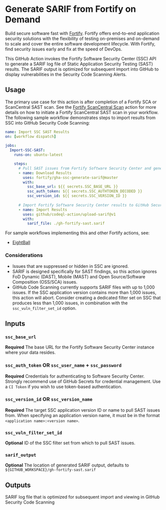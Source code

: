 # Generate SARIF from Fortify on Demand

Build secure software fast with [Fortify](https://www.microfocus.com/en-us/solutions/application-security). Fortify offers end-to-end application security solutions with the flexibility of testing on-premises and on-demand to scale and cover the entire software development lifecycle.  With Fortify, find security issues early and fix at the speed of DevOps. 

This GitHub Action invokes the Fortify Software Security Center (SSC) API to generate a SARIF log file of Static Application Security Testing (SAST) results. The SARIF output is optimized for subsequent import into GitHub to display vulnerabilities in the Security Code Scanning Alerts.

## Usage

The primary use case for this action is after completion of a Fortify SCA or ScanCentral SAST scan. See the [Fortify ScanCentral Scan](https://github.com/marketplace/actions/fortify-scancentral-scan) action for more details on how to initiate a Fortify ScanCentral SAST scan in your workflow. The following sample workflow demonstrates steps to import results from SSC into GitHub Security Code Scanning:

```yaml
name: Import SSC SAST Results
on: [workflow dispatch]
      
jobs:                                                  
  Import-SSC-SAST:
    runs-on: ubuntu-latest

    steps:
      # Pull SAST issues from Fortify Software Security Center and generate SARIF output
      - name: Download Results
        uses: fortify/gha-ssc-generate-sarif@master
        with:
          ssc_base_url: ${{ secrets.SSC_BASE_URL }}
          ssc_auth_token: ${{ secrets.SSC_AUTHTOKEN_DECODED }}
          ssc_version_id: ${{ secrets.SSC_VERSION_ID }}
      
      # Import Fortify Software Security Center results to GitHub Security Code Scanning
      - name: Import Results
        uses: github/codeql-action/upload-sarif@v1
        with:
          sarif_file: ./gh-fortify-sast.sarif

```

For sample workflows implementing this and other Fortify actions, see:
  * [EightBall](https://github.com/fortify/gha-sample-workflows-eightball/tree/master/.github/workflows)

### Considerations

* Issues that are suppressed or hidden in SSC are ignored.
* SARIF is designed specifically for SAST findings, so this action ignores FoD Dynamic (DAST), Mobile (MAST) and Open Source/Software Composition (OSS/SCA) issues.
* GitHub Code Scanning currently supports SARIF files with up to 1,000 issues. If the SSC application version contains more than 1,000 issues, this action will abort. Consider creating a dedicated filter set on SSC that produces less
than 1,000 issues, in combination with the `ssc_vuln_filter_set_id` option.


## Inputs

### `ssc_base_url`
**Required** The base URL for the Fortify Software Security Center instance where your data resides.

### `ssc_auth_token` OR `ssc_user_name` + `ssc_password`
**Required** Credentials for authenticating to Software Security Center. Strongly recommend use of GitHub Secrets for credential management.  Use a `CI Token` if you wish to use token-based authentication.

### `ssc_version_id` OR `ssc_version_name`
**Required** The target SSC application version ID or name to pull SAST issues from. When specifying an application version name, it must be in the format `<application name>:<version name>`.

### `ssc_vuln_filter_set_id`
**Optional** ID of the SSC filter set from which to pull SAST issues.

### `sarif_output`
**Optional** The location of generated SARIF output, defaults to `${GITHUB_WORKSPACE}/gh-fortify-sast.sarif`

## Outputs
SARIF log file that is optimized for subsequent import and viewing in GitHub Security Code Scanning
